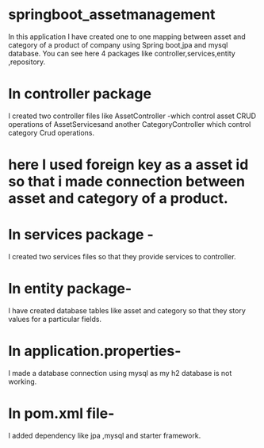 # springboot_assetmanagement
In this application I have created one to one mapping between asset and category of a product of company using Spring boot,jpa and mysql database.
You can see here 4 packages like controller,services,entity ,repository.
# In controller package 
I created two controller files like AssetController -which control asset CRUD operations of AssetServicesand another CategoryController which control category Crud operations.
# here I used foreign key as a asset id so that i made connection between asset and category of a product.
# In services package -
I created two services files so that they provide services to controller.
# In entity package- 
I have created database tables like asset and category so that they story values for a particular fields.
# In application.properties-
I made a database connection using mysql as my h2 database is not working.
# In pom.xml file- 
I added dependency like jpa ,mysql and starter framework.
